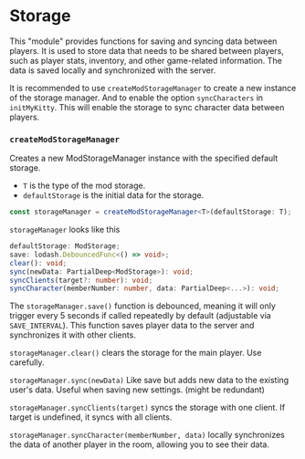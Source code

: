 # Storage

This "module" provides functions for saving and syncing data between players.
It is used to store data that needs to be shared between players, such as player stats, inventory, and other game-related information. The data is saved locally and synchronized with the server.

It is recommended to use `createModStorageManager` to create a new instance of the storage manager. And to enable the option `syncCharacters` in `initMyKitty`. This will enable the storage to sync character data between players.

### `createModStorageManager`

Creates a new ModStorageManager instance with the specified default storage.

- `T` is the type of the mod storage.
- `defaultStorage` is the initial data for the storage.

```ts
const storageManager = createModStorageManager<T>(defaultStorage: T);
```

`storageManager` looks like this

```ts
defaultStorage: ModStorage;
save: lodash.DebouncedFunc<() => void>;
clear(): void;
sync(newData: PartialDeep<ModStorage>): void;
syncClients(target?: number): void;
syncCharacter(memberNumber: number, data: PartialDeep<...>): void;
```

The `storageManager.save()` function is debounced, meaning it will only trigger every 5 seconds if called repeatedly by default (adjustable via `SAVE_INTERVAL`). This function saves player data to the server and synchronizes it with other clients.

`storageManager.clear()` clears the storage for the main player. Use carefully.

`storageManager.sync(newData)` Like save but adds new data to the existing user's data. Useful when saving new settings. (might be redundant)

`storageManager.syncClients(target)` syncs the storage with one client. If target is undefined, it syncs with all clients.

`storageManager.syncCharacter(memberNumber, data)` locally synchronizes the data of another player in the room, allowing you to see their data.
